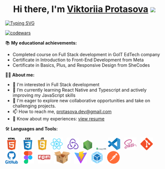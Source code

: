 <h1 align="center">Hi there, I'm <a href="https://linktr.ee/viktoriiaprotasova" target="_blank">Viktoriia Protasova</a> 
<img src="https://github.com/blackcater/blackcater/raw/main/images/Hi.gif" height="32"/></h1>
<a href="https://git.io/typing-svg"><img src="https://readme-typing-svg.herokuapp.com?font=Fira+Code&pause=1000&random=false&width=435&lines=Full+Stack+developer+from+Ukraine" alt="Typing SVG" /></a>

[![codewars](https://www.codewars.com/users/ViktoriiaProtasova/badges/small)](https://www.codewars.com/users/ViktoriiaProtasova) 

📚 **My educational achievements:**

- Completed course on Full Stack development in GoIT EdTech company 
- Certificate in Introduction to Front-End Development from Meta
- Certificate in Basics, Plus, and Responsive Design from SheCodes

👩‍💻 **About me:**
- 👀 I'm interested in Full Stack development
- 🌱 I’m currently learning React Native and Typescript and actively improving my JavaScript skills
- 👯 I'm eager to explore new collaborative opportunities and take on challenging projects.
- 📫 How to reach me, protasova.dev@gmail.com
- 📄 Know about my experiences: [view resume](https://drive.google.com/file/d/1E1WTfbrbjC7fHdxNiij8bK_S2gsPcYgg/view?usp=drive_link)

🛠 **Languages and Tools:** 
<div>
  <img src="./images/html5-original.svg" title="HTML5" alt="HTML5"  height="40"/>&nbsp&nbsp;
  <img src="./images/css3-original.svg"  title="CSS3" alt="CSS3"  height="40"/>&nbsp&nbsp;
  <img src="./images/Javascript-shield.svg"  title="JS" alt="JS"  height="40"/>&nbsp&nbsp;
  <img src="./images/react-original.svg"  title="React" alt="React"  height="40"/>&nbsp&nbsp;
  <img src="./images/redux.svg" title="Redux" alt="Redux"  height="40"/>&nbsp&nbsp;
  <img title="Node.js" alt="Node.js" width="32px" src="https://raw.githubusercontent.com/github/explore/80688e429a7d4ef2fca1e82350fe8e3517d3494d/topics/nodejs/nodejs.png" />&nbsp&nbsp;
  <img title="MongoDB" alt="MongoDB" width="32px" src="./images/mongo.png" />
  <img src="./images/vscode-original.svg" title="Visual Studio Code" alt="Visual Studio Code"  height="40"/>&nbsp&nbsp;
  <img src="./images/sass-original.svg" title="Sass" alt="Sass"  height="40"/>&nbsp&nbsp;
  <img src="./images/git-original.svg" title="Git" alt="Git"  height="40"/>&nbsp&nbsp;
  <img src="./images/github-original.svg" title="Github"  alt="Github"  height="40" />&nbsp&nbsp;
  <img src="./images/figma-original.svg" title="Figma" alt="Figma"  height="40"/>&nbsp&nbsp;
  <img src="./images/npm-original.svg" title="Npm" alt="Npm"  height="40"/>&nbsp&nbsp;
  <img src="./images/parcel.svg" title="Parcel" alt="Parcel" height="40"/>&nbsp&nbsp;
  <img src="./images/Vitejs-logo.svg" title="Vitejs" alt="Vitejs"  height="40"/>&nbsp&nbsp;
  <img src="./images/webpack-original.svg" title="Webpack" alt="Webpack"  height="40"/>&nbsp&nbsp;
  <img src="./images/postman-icon-svg.svg" title="Postman" alt="Postman"  height="40"/>&nbsp&nbsp;
</div>



<!---
ViktoriiaProtasova/ViktoriiaProtasova is a ✨ unique ✨ repository because its `README.md` (this file) appears on your GitHub profile.
You can click the Preview link to take a look at your changes.
--->
